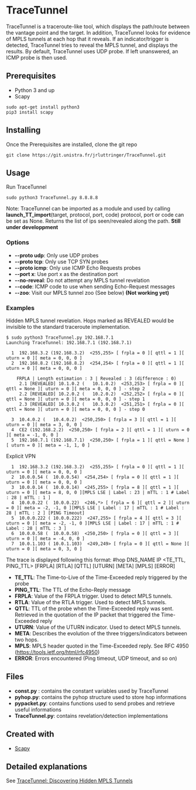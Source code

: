 # TraceTunnel

TraceTunnel is a traceroute-like tool, which displays the path/route between the
vantage point and the target. In addition, TraceTunnel looks for evidence of MPLS tunnels
at each hop that it reveals. If an indicator/trigger is detected, TraceTunnel tries to reveal
the MPLS tunnel, and displays the results.
By default, TraceTunnel uses UDP probe. If left unanswered, an ICMP probe is then used.

## Prerequisites
* Python 3 and up
* Scapy

```
sudo apt-get install python3
pip3 install scapy
```

## Installing

Once the Prerequisites are installed, clone the git repo

```
git clone https://git.unistra.fr/jrluttringer/TraceTunnel.git
```

##  Usage
Run TraceTunnel
```
sudo python3 TraceTunnel.py 8.8.8.8
```
Note: TraceTunnel can be imported as a module and used by calling
 **launch_TT_import**(target, protocol, port, code)
protocol, port or code can be set as None. Returns the list of ips seen/revealed along the path. **Still under developpment**

### Options
* **--proto udp**: Only use UDP probes
* **--proto tcp**: Only use TCP SYN probes
* **--proto icmp**: Only use ICMP Echo Requests probes
* **--port x**: Use port x as the destination port
* **--no-reveal**: Do not attempt any MPLS tunnel revelation
* **--code**: ICMP code to use when sending Echo-Request messages
* **--zoo**: Visit our MPLS tunnel zoo (See below) **(Not working yet)**

### Examples
Hidden MPLS tunnel revelation.
Hops marked as REVEALED would be invisible to the standard traceroute implementation.
```
$ sudo python3 TraceTunnel.py 192.168.7.1
Launching TraceTunnel: 192.168.7.1 (192.168.7.1)

  1  192.168.3.2 (192.168.3.2)  <255,255> [ frpla = 0 ][ qttl = 1 ][ uturn = 0 ][ meta = 0, 0, 0 ]
  2  192.168.8.2 (192.168.8.2)  <254,254> [ frpla = 0 ][ qttl = 1 ][ uturn = 0 ][ meta = 0, 0, 0 ]

    FRPLA | Length estimation : 3 | Revealed : 3 (difference : 0)
     2.1 [REVEALED] 10.1.0.2 (   10.1.0.2)  <253,253> [ frpla = 0 ][ qttl = None ][ uturn = 0 ][ meta = 0, 0, 0 ] - step 2
     2.2 [REVEALED] 10.2.0.2 (   10.2.0.2)  <252,252> [ frpla = 0 ][ qttl = None ][ uturn = 0 ][ meta = 0, 0, 0 ] - step 1
     2.3 [REVEALED] 10.3.0.2 (   10.3.0.2)  <251,251> [ frpla = 0 ][ qttl = None ][ uturn = 0 ][ meta = 0, 0, 0 ] - step 0

  3  10.4.0.2 (   10.4.0.2)  <250,250> [ frpla = 3 ][ qttl = 1 ][ uturn = 0 ][ meta = 3, 0, 0 ]
  4  CE2 (192.168.2.2)  <250,250> [ frpla = 2 ][ qttl = 1 ][ uturn = 0 ][ meta = -1, 0, 0 ]
  5  192.168.7.1 (192.168.7.1)  <250,250> [ frpla = 1 ][ qttl = None ][ uturn = 0 ][ meta = -1, 1, 0 ]
  ```
  Explicit VPN
  ```
    1  192.168.3.2 (192.168.3.2)  <255,255> [ frpla = 0 ][ qttl = 1 ][ uturn = 0 ][ meta = 0, 0, 0 ]
    2  10.0.0.54 (  10.0.0.54)  <254,254> [ frpla = 0 ][ qttl = 1 ][ uturn = 0 ][ meta = 0, 0, 0 ]
    3  10.0.0.14 (  10.0.0.14)  <245,255> [ frpla = 8 ][ qttl = 1 ][ uturn = 0 ][ meta = 8, 0, 0 ][MPLS LSE | Label : 23 | mTTL : 1 # Label : 28 | mTTL : 1 ]
    4  10.0.0.22 (  10.0.0.22)  <246,*> [ frpla = 6 ][ qttl = 2 ][ uturn = 0 ][ meta = -2, -1, 0 ][MPLS LSE | Label : 17 | mTTL : 1 # Label : 28 | mTTL : 2 ] [PING Timeout]
    5  10.0.0.222 ( 10.0.0.222)  <247,255> [ frpla = 4 ][ qttl = 3 ][ uturn = 0 ][ meta = -2, -1, 0 ][MPLS LSE | Label : 17 | mTTL : 1 # Label : 28 | mTTL : 3 ]
    6  10.0.0.58 (  10.0.0.58)  <250,250> [ frpla = 0 ][ qttl = 3 ][ uturn = 0 ][ meta = -4, 0, 0 ]
    7  10.0.1.103 ( 10.0.1.103)  <249,249> [ frpla = 0 ][ qttl = None ][ uturn = 0 ][ meta = 0, 3, 0 ]
  ```
  The trace is displayed following this format:
  #hop DNS_NAME   IP <TE_TTL, PING_TTL> [FRPLA] [RTLA] [QTTL] [UTURN] [META] [MPLS] [ERROR]

* **TE_TTL**: The Time-to-Live of the Time-Exceeded reply triggered by the probe
* **PING_TTL**: The TTL of the Echo-Reply message
* **FRPLA**: Value of the FRPLA trigger. Used to detect MPLS tunnels.
* **RTLA**: Value of the RTLA trigger. Used to detect MPLS tunnels.
* **QTTL**: TTL of the probe when the Time-Exceeded reply was sent. Retrieved in the quotation of the IP packet that triggered the Time-Exceeded reply
* **UTURN**: Value of the UTURN indicator. Used to detect MPLS tunnels.
* **META**: Describes the evolution of the three triggers/indicators between two hops.
* **MPLS**: MPLS header quoted in the Time-Exceeded reply. See RFC 4950 (https://tools.ietf.org/html/rfc4950)
* **ERROR**: Errors encountered (Ping timeout, UDP timeout, and so on)

## Files
* **const.py** : contains the constant variables used by TraceTunnel
* **pyhop.py**: contains the pyhop structure used to store hop informations
* **pypacket.py**: contains functions used to send probes and retrieve useful informations
* **TraceTunnel.py**: contains revelation/detection implementations

## Created with
* [Scapy](https://github.com/secdev/scapy)

## Detailed explanations
See [TraceTunnel: Discovering Hidden MPLS Tunnels](https://drive.google.com/open?id=1p_23qiWnqE4gU4-KS-obQZJI07LjNyQ4)

